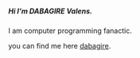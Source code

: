 ##### Hi I'm DABAGIRE Valens.
I am computer programming fanactic.

you can find me here [dabagire](https://dabagire.me/).

